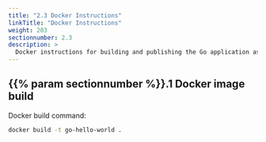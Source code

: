 ```yaml
---
title: "2.3 Docker Instructions"
linkTitle: "Docker Instructions"
weight: 203
sectionnumber: 2.3
description: >
  Docker instructions for building and publishing the Go application as container image.
---
```



## {{% param sectionnumber %}}.1 Docker image build

Docker build command:

```bash
docker build -t go-hello-world .
```
